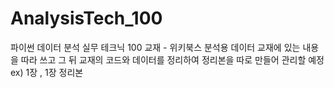 # AnalysisTech_100
파이썬 데이터 분석 실무 테크닉 100 교재 - 위키북스 분석용 데이터
교재에 있는 내용을 따라 쓰고 그 뒤 교재의 코드와 데이터를 정리하여 정리본을 따로 만들어 관리할 예정
ex) 1장 , 1장 정리본
